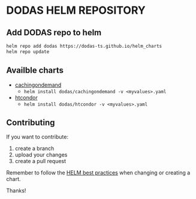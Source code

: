 # DODAS HELM REPOSITORY

## Add DODAS repo to helm

```bash
helm repo add dodas https://dodas-ts.github.io/helm_charts
helm repo update
```

## Availble charts

- [cachingondemand](stable/cachingondemand/README.md)
    - `helm install dodas/cachingondemand -v <myvalues>.yaml`
- [htcondor](stable/htcondor/README.md)
    - `helm install dodas/htcondor -v <myvalues>.yaml`

## Contributing

If you want to contribute:

1. create a branch
2. upload your changes
3. create a pull request

Remember to follow the [HELM best practices](https://helm.sh/docs/topics/chart_best_practices/) when changing or creating a chart.

Thanks!